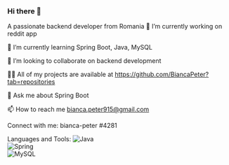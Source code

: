 ### Hi there 👋


A passionate backend developer from Romania
🔭 I’m currently working on reddit app

🌱 I’m currently learning Spring Boot, Java, MySQL

👯 I’m looking to collaborate on backend development

👨‍💻 All of my projects are available at https://github.com/BiancaPeter?tab=repositories

💬 Ask me about Spring Boot

📫 How to reach me bianca.peter915@gmail.com

Connect with me:
bianca-peter #4281

Languages and Tools:
![Java](https://img.shields.io/badge/Java-ED8B00?style=for-the-badge&logo=java&logoColor=white)  
![Spring](https://img.shields.io/badge/Spring-6DB33F?style=for-the-badge&logo=spring&logoColor=white)  
![MySQL](https://img.shields.io/badge/mysql-%2300f.svg?style=for-the-badge&logo=mysql&logoColor=white)


